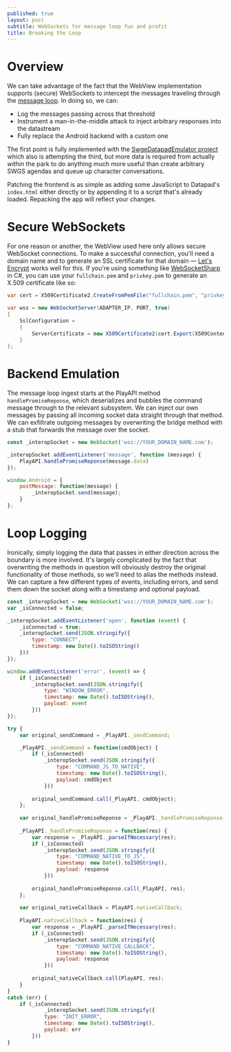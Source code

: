 ```yaml
---
published: true
layout: post
subtitle: WebSockets for message loop fun and profit
title: Breaking the Loop
---
```

# Overview

We can take advantage of the fact that the WebView implementation supports (secure) WebSockets to intercept the messages traveling through the [message loop](/message-loop/). In doing so, we can:

* Log the messages passing across that threshold
* Instrument a man-in-the-middle attack to inject arbitrary responses into the datastream
* Fully replace the Android backend with a custom one

The first point is fully implemented with the [SwgeDatapadEmulator project](https://github.com/parzivail/SwgeDatapadEmulator) which also is attempting the third, but more data is required from actually _within_ the park to do anything much more useful than create arbitrary SWGS agendas and queue up character conversations.

Patching the frontend is as simple as adding some JavaScript to Datapad's `index.html` either directly or by appending it to a script that's already loaded. Repacking the app will reflect your changes. 

# Secure WebSockets

For one reason or another, the WebView used here only allows secure WebSocket connections. To make a successful connection, you'll need a domain name and to generate an SSL certificate for that domain — [Let's Encrypt](https://letsencrypt.org/) works well for this. If you're using something like [WebSocketSharp](https://github.com/sta/websocket-sharp) in C#, you can use your `fullchain.pem` and `privkey.pem` to generate an X.509 certificate like so:

```csharp
var cert = X509Certificate2.CreateFromPemFile("fullchain.pem", "privkey.pem");

var wss = new WebSocketServer(ADAPTER_IP, PORT, true)
{
	SslConfiguration =
	{
		ServerCertificate = new X509Certificate2(cert.Export(X509ContentType.Pkcs12))
	}
};
```

# Backend Emulation

The message loop ingest starts at the PlayAPI method `handlePromiseReponse`, which deserializes and bubbles the command message through to the relevant subsystem. We can inject our own messages by passing all incoming socket data straight through that method. We can exfiltrate outgoing messages by overwriting the bridge method with a stub that forwards the message over the socket.

```javascript
const _interopSocket = new WebSocket('wss://YOUR_DOMAIN_NAME.com');

_interopSocket.addEventListener('message', function (message) {
	PlayAPI.handlePromiseReponse(message.data)
});

window.Android = {
	postMessage: function(message) {
		_interopSocket.send(message);
	}
};
```

# Loop Logging

Ironically, simply logging the data that passes in either direction across the boundary is more involved. It's largely complicated by the fact that overwriting the methods in question will obviously destroy the original functionality of those methods, so we'll need to alias the methods instead. We can capture a few different types of events, including errors, and send them down the socket along with a timestamp and optional payload.

```javascript
const _interopSocket = new WebSocket('wss://YOUR_DOMAIN_NAME.com');
var _isConnected = false;

_interopSocket.addEventListener('open', function (event) {
	_isConnected = true;
	_interopSocket.send(JSON.stringify({
		type: "CONNECT",
		timestamp: new Date().toISOString()
	}))
});

window.addEventListener('error', (event) => {
	if (_isConnected)
		_interopSocket.send(JSON.stringify({
			type: "WINDOW_ERROR",
			timestamp: new Date().toISOString(),
			payload: event
		}))
});

try {
	var original_sendCommand = _PlayAPI._sendCommand;

	_PlayAPI._sendCommand = function(cmdObject) {
		if (_isConnected)
			_interopSocket.send(JSON.stringify({
				type: "COMMAND_JS_TO_NATIVE",
				timestamp: new Date().toISOString(),
				payload: cmdObject
			}))
	
		original_sendCommand.call(_PlayAPI, cmdObject);
	};
	
	var original_handlePromiseReponse = _PlayAPI._handlePromiseReponse;
	
	_PlayAPI._handlePromiseReponse = function(res) {
		var response = _PlayAPI._parseIfNecessary(res);
		if (_isConnected)
			_interopSocket.send(JSON.stringify({
				type: "COMMAND_NATIVE_TO_JS",
				timestamp: new Date().toISOString(),
				payload: response
			}))
	
		original_handlePromiseReponse.call(_PlayAPI, res);
	};
	
	var original_nativeCallback = PlayAPI.nativeCallback;
	
	PlayAPI.nativeCallback = function(res) {
		var response = _PlayAPI._parseIfNecessary(res);
		if (_isConnected)
			_interopSocket.send(JSON.stringify({
				type: "COMMAND_NATIVE_CALLBACK",
				timestamp: new Date().toISOString(),
				payload: response
			}))
	
		original_nativeCallback.call(PlayAPI, res);
	}
}
catch (err) {
	if (_isConnected)
			_interopSocket.send(JSON.stringify({
			type: "INIT_ERROR",
			timestamp: new Date().toISOString(),
			payload: err
		}))
}
```
